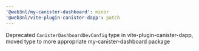 ```yaml
---
'@web3nl/my-canister-dashboard': minor
'@web3nl/vite-plugin-canister-dapp': patch
---
```


Deprecated `CanisterDashboardDevConfig` type in vite-plugin-canister-dapp, moved type to more appropriate my-canister-dashboard package
